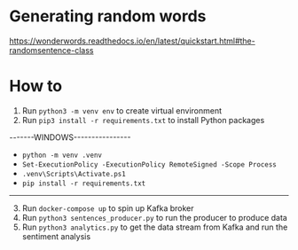 # Generating random words
https://wonderwords.readthedocs.io/en/latest/quickstart.html#the-randomsentence-class

# How to
1. Run `python3 -m venv env` to create virtual environment
2. Run `pip3 install -r requirements.txt` to install Python packages

-------WINDOWS----------------
- `python -m venv .venv`
- `Set-ExecutionPolicy -ExecutionPolicy RemoteSigned -Scope Process`
- `.venv\Scripts\Activate.ps1`
- `pip install -r requirements.txt`
------------------------------

3. Run `docker-compose up` to spin up Kafka broker
4. Run `python3 sentences_producer.py` to run the producer to produce data
5. Run `python3 analytics.py` to get the data stream from Kafka and run the sentiment analysis



